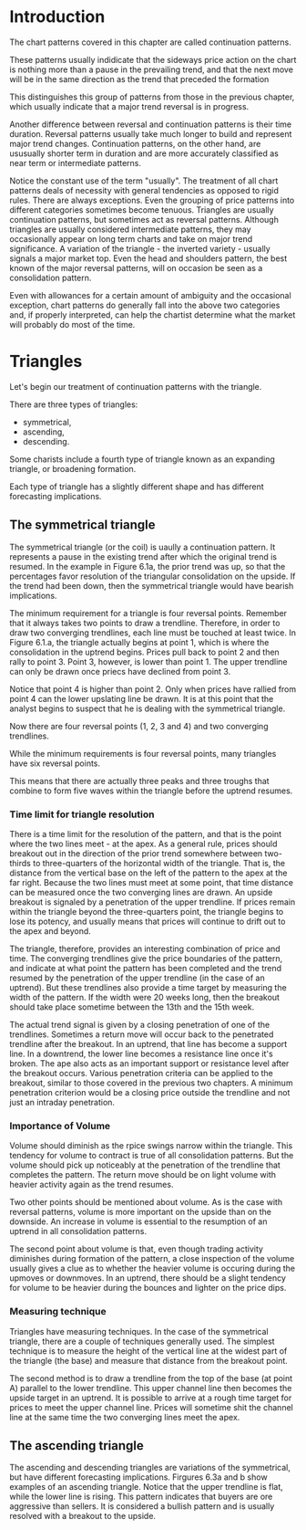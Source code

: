 # Introduction

The chart patterns covered in this chapter are called continuation patterns.

These patterns usually indidicate that the sideways price action on the chart 
is nothing more than a pause in the prevailing trend, and that the next move will be
in the same direction as the trend that preceded the formation

This distinguishes this group of patterns from those in the previous chapter, which usually
indicate that a major trend reversal is in progress.

Another difference between reversal and continuation patterns is their time duration.
Reversal patterns usually take much longer to build and represent major trend changes.
Continuation patterns, on the other hand, are ususually shorter term in duration and 
are more accurately classified as near term or intermediate patterns.

Notice the constant use of the term "usually". The treatment of all chart patterns deals
of necessity with general tendencies as opposed to rigid rules. There are always exceptions.
Even the grouping of price patterns into different categories sometimes become tenuous.
Triangles are usually continuation patterns, but sometimes act as reversal patterns. Although
triangles are usually considered intermediate patterns, they may occasionally appear on long term
charts and take on major trend significance. A variation of the triangle - the inverted variety -
usually signals a major market top. Even the head and shoulders pattern, the best known of the 
major reversal patterns, will on occasion be seen as a consolidation pattern.

Even with allowances for a certain amount of ambiguity and the occasional exception, chart patterns
do generally fall into the above two categories and, if properly interpreted, can help the chartist
determine what the market will probably do most of the time.

# Triangles

Let's begin our treatment of continuation patterns with the triangle.

There are three types of triangles:
- symmetrical,
- ascending,
- descending.

Some charists include a fourth type of triangle known as an expanding triangle, or broadening formation.

Each type of triangle has a slightly different shape and has different forecasting implications.

## The symmetrical triangle

The symmetrical triangle (or the coil) is uaully a continuation pattern. It represents
a pause in the existing trend after which the original trend is resumed. In the example
in Figure 6.1a, the prior trend was up, so that the percentages favor resolution of the triangular
consolidation on the upside. If the trend had been down, then the symmetrical triangle would
have bearish implications.

The minimum requirement for a triangle is four reversal points. Remember that it always takes
two points to draw a trendline. Therefore, in order to draw two converging trendlines, each line
must be touched at least twice. In Figure 6.1.a, the triangle actually begins at point 1,
which is where the consolidation in the uptrend begins. Prices pull back to point 2 and then
rally to point 3. Point 3, however, is lower than point 1. The upper trendline can only be
drawn once priecs have declined from point 3.

Notice that point 4 is higher than point 2. Only when prices have rallied from point 4 can the
lower upslating line be drawn. It is at this point that the analyst begins to suspect that
he is dealing with the symmetrical triangle.

Now there are four reversal points (1, 2, 3 and 4)  and two converging trendlines.

While the minimum requirements is four reversal points, many triangles have six reversal points.

This means that there are actually three peaks and three troughs that combine to form five waves within
the triangle before the uptrend resumes.

### Time limit for triangle resolution

There is a time limit for the resolution of the pattern, and that is the point where the two lines
meet - at the apex. As a general rule, prices should breakout out in the direction of the prior
trend somewhere between two-thirds to three-quarters of the horizontal width of the triangle.
That is, the distance from the vertical base on the left of the pattern to the apex at the far right.
Because the two lines must meet at some point, that time distance can be measured once the two
converging lines are drawn. An upside breakout is signaled by a penetration of the upper trendline.
If prices remain within the triangle beyond the three-quarters point, the triangle begins to lose
its potency, and usually means that prices will continue to drift out to the apex and beyond.

The triangle, therefore, provides an interesting combination of price and time.
The converging trendlines give the price boundaries of the pattern, and indicate at what point 
the pattern has been completed and the trend resumed by the penetration of the upper trendline
(in the case of an uptrend). But these trendlines also provide a time target by measuring
the width of the pattern. If the width were 20 weeks long, then the breakout should take place
sometime between the 13th and the 15th week.

The actual trend signal is given by a closing penetration of one of the trendlines. Sometimes
a return move will occur back to the penetrated trendline after the breakout.
In an uptrend, that line has become a support line. In a downtrend, the lower line becomes
a resistance line once it's broken. The ape also acts as an important support or resistance level 
after the breakout occurs. Various penetration criteria can be applied to the breakout, similar
to those covered in the previous two chapters.
A minimum penetration criterion would be a closing price outside the trendline and not just an
intraday penetration.

### Importance of Volume

Volume should diminish as the rpice swings narrow within the triangle. This tendency for volume
to contract is true of all consolidation patterns. But the volume should pick up noticeably
at the penetration of the trendline that completes the pattern. The return move should be on light
volume with heavier activity again as the trend resumes.

Two other points should be mentioned about volume. As is the case with reversal patterns, volume
is more important on the upside than on the downside. An increase in volume is essential
to the resumption of an uptrend in all consolidation patterns.

The second point about volume is that, even though trading activity diminishes during formation
of the pattern, a close inspection of the volume usually gives a clue as to whether 
the heavier volume is occuring during the upmoves or downmoves. In an uptrend, there should be
a slight tendency for volume to be heavier during the bounces and lighter on the price dips.

### Measuring technique

Triangles have measuring techniques. In the case of the symmetrical triangle, there are a couple
of techniques generally used. The simplest technique is to measure the height of the vertical line
at the widest part of the triangle (the base) and measure that distance from the breakout point.

The second method is to draw a trendline from the top of the base (at point A) parallel
to the lower trendline. This upper channel line then becomes the upside target in an uptrend.
It is possible to arrive at a rough time target for prices to meet the upper channel line.
Prices will sometime shit the channel line at the same time the two converging lines meet the apex.

## The ascending triangle

The ascending and descending triangles are variations of the symmetrical, but have different forecasting implications. Firgures 6.3a and b show examples of an ascending triangle. Notice that the
upper trendline is flat, while the lower line is rising. This pattern indicates that buyers are
ore aggressive than sellers. It is considered a bullish pattern and is usually resolved with
a breakout to the upside.
